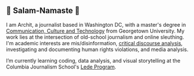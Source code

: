 ## 🤲 Salam-Namaste 🙏

I am Archit, a journalist based in Washington DC, with a master's degree in [Communication, Culture and Technology]([https://cct.georgetown.edu/](https://cct.georgetown.edu/archit-mehta/)) from Georgetown University. My work lies at the intersection of old-school journalism and online sleuthing. I'm academic interests are mis/disinformation, [critical discourse analysis](https://www.researchgate.net/profile/Ruth-Wodak/publication/238105100_DCA_-_Critical_Discourse_Analysis/links/0a85e535bc18f09787000000/DCA-Critical-Discourse-Analysis.pdf), investigating and documenting human rights violations, and media analysis.  

I’m currently learning coding, data analysis, and visual storytelling at the Columbia Journalism School's [Lede Program](https://ledeprogram.com/).

<!--
**architmeta/architmeta** is a ✨ _special_ ✨ repository because its `README.md` (this file) appears on your GitHub profile.

Here are some ideas to get you started:

- 🔭 I’m currently working on ...
- 🌱 I’m currently learning ...
- 👯 I’m looking to collaborate on ...
- 🤔 I’m looking for help with ...
- 💬 Ask me about ...
- 📫 How to reach me: ...
- 😄 Pronouns: ...
- ⚡ Fun fact: ...
-->
